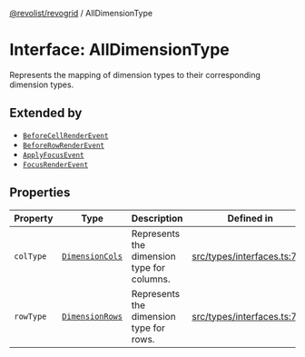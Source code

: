 [@revolist/revogrid](README.md) / AllDimensionType

# Interface: AllDimensionType

Represents the mapping of dimension types to their corresponding dimension types.

## Extended by

- [`BeforeCellRenderEvent`](Interface.BeforeCellRenderEvent.md)
- [`BeforeRowRenderEvent`](Interface.BeforeRowRenderEvent.md)
- [`ApplyFocusEvent`](Interface.ApplyFocusEvent.md)
- [`FocusRenderEvent`](Interface.FocusRenderEvent.md)

## Properties

| Property | Type | Description | Defined in |
| ------ | ------ | ------ | ------ |
| `colType` | [`DimensionCols`](TypeAlias.DimensionCols.md) | Represents the dimension type for columns. | [src/types/interfaces.ts:732](https://github.com/revolist/revogrid/blob/a849a2bedd405f9be6994ce2465b998f17fd214c/src/types/interfaces.ts#L732) |
| `rowType` | [`DimensionRows`](TypeAlias.DimensionRows.md) | Represents the dimension type for rows. | [src/types/interfaces.ts:727](https://github.com/revolist/revogrid/blob/a849a2bedd405f9be6994ce2465b998f17fd214c/src/types/interfaces.ts#L727) |
